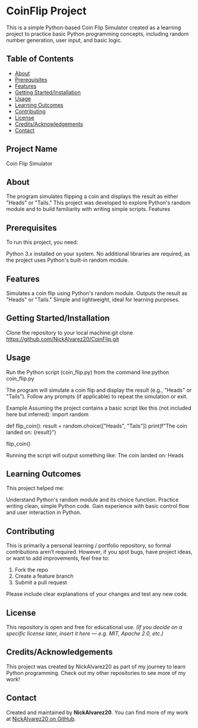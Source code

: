 # CoinFlip Project

This is a simple Python-based Coin Flip Simulator created as a learning project to practice basic Python programming concepts, including random number generation, user input, and basic logic. 

## Table of Contents

- [About](#about)  
- [Prerequisites](#prerequisites)
- [Features](#features) 
- [Getting Started/Installation](#getting-startedinstallation)  
- [Usage](#usage)   
- [Learning Outcomes](#learning-outcomes)  
- [Contributing](#contributing)  
- [License](#license)
- [Credits/Acknowledgements](#creditsacknowledgements)  
- [Contact](#contact)

## Project Name
Coin Flip Simulator

## About
The program simulates flipping a coin and displays the result as either "Heads" or "Tails." This project was developed to explore Python's random module and to build familiarity with writing simple scripts.
Features

## Prerequisites
To run this project, you need:

Python 3.x installed on your system.
No additional libraries are required, as the project uses Python's built-in random module.

## Features
Simulates a coin flip using Python's random module.
Outputs the result as "Heads" or "Tails."
Simple and lightweight, ideal for learning purposes.


## Getting Started/Installation

Clone the repository to your local machine:git clone https://github.com/NickAlvarez20/CoinFlip.git

## Usage

Run the Python script (coin_flip.py) from the command line:python coin_flip.py


The program will simulate a coin flip and display the result (e.g., "Heads" or "Tails").
Follow any prompts (if applicable) to repeat the simulation or exit.

Example
Assuming the project contains a basic script like this (not included here but inferred):
import random

def flip_coin():
    result = random.choice(["Heads", "Tails"])
    print(f"The coin landed on: {result}")

flip_coin()

Running the script will output something like:
The coin landed on: Heads


## Learning Outcomes

This project helped me:

Understand Python's random module and its choice function.
Practice writing clean, simple Python code.
Gain experience with basic control flow and user interaction in Python.

## Contributing
This is primarily a personal learning / portfolio repository, so formal contributions aren’t required. However, if you spot bugs, have project ideas, or want to add improvements, feel free to:

1. Fork the repo
2. Create a feature branch
3. Submit a pull request

Please include clear explanations of your changes and test any new code.

## License

This repository is open and free for educational use.
*(If you decide on a specific license later, insert it here — e.g. MIT, Apache 2.0, etc.)*

## Credits/Acknowledgements

This project was created by NickAlvarez20 as part of my journey to learn Python programming. Check out my other repositories to see more of my work!

## Contact
Created and maintained by **NickAlvarez20**.
You can find more of my work at [NickAlvarez20 on GitHub](https://github.com/NickAlvarez20).
